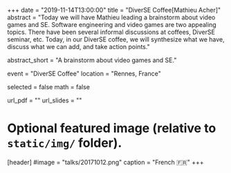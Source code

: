 +++
date = "2019-11-14T13:00:00"
title = "DiverSE Coffee[Mathieu Acher]"
abstract = "Today we will have Mathieu leading a brainstorm about video games and SE. Software engineering and video games are two appealing topics. There have been several informal discussions at coffees, DiverSE seminar, etc. Today, in our DiverSE coffee, we will synthesize what we have, discuss what we can add, and take action points."

abstract_short = "A brainstorm about video games and SE."

event = "DiverSE Coffee"
location = "Rennes, France"

selected = false
math = false

url_pdf = ""
url_slides = ""

# Optional featured image (relative to `static/img/` folder).
[header]
#image = "talks/20171012.png"
caption = "French :fr:"
+++

